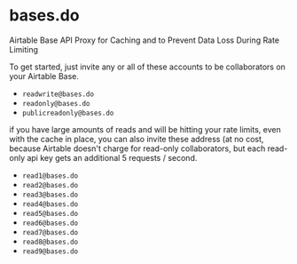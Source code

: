# bases.do
Airtable Base API Proxy for Caching and to Prevent Data Loss During Rate Limiting

To get started, just invite any or all of these accounts to be collaborators on your Airtable Base.
- `readwrite@bases.do`
- `readonly@bases.do`
- `publicreadonly@bases.do` 

if you have large amounts of reads and will be hitting your rate limits, even with the cache in place, you can also invite these address (at no cost, because Airtable doesn't charge for read-only collaborators, but each read-only api key gets an additional 5 requests / second.

- `read1@bases.do`
- `read2@bases.do`
- `read3@bases.do`
- `read4@bases.do`
- `read5@bases.do`
- `read6@bases.do`
- `read7@bases.do`
- `read8@bases.do`
- `read9@bases.do`
